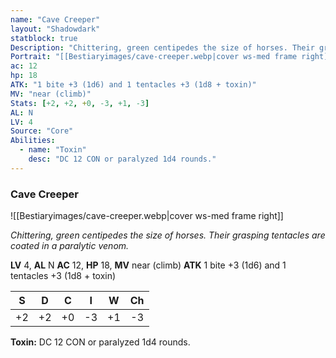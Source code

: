 ```yaml
---
name: "Cave Creeper"
layout: "Shadowdark"
statblock: true
Description: "Chittering, green centipedes the size of horses. Their grasping tentacles are coated in a paralytic venom."
Portrait: "[[Bestiaryimages/cave-creeper.webp|cover ws-med frame right]]"
ac: 12
hp: 18
ATK: "1 bite +3 (1d6) and 1 tentacles +3 (1d8 + toxin)"
MV: "near (climb)"
Stats: [+2, +2, +0, -3, +1, -3]
AL: N
LV: 4
Source: "Core"
Abilities:
  - name: "Toxin"
    desc: "DC 12 CON or paralyzed 1d4 rounds."
---
```


### Cave Creeper

![[Bestiaryimages/cave-creeper.webp|cover ws-med frame right]]

_Chittering, green centipedes the size of horses. Their grasping tentacles are coated in a paralytic venom._

**LV** 4, **AL** N
**AC** 12, **HP** 18, **MV** near (climb)
**ATK** 1 bite +3 (1d6) and 1 tentacles +3 (1d8 + toxin)

|  S  |  D  |  C  |  I  |  W  |  Ch  |
|:---:|:---:|:---:|:---:|:---:|:----:|
| +2 | +2 | +0 | -3 | +1 | -3 |

**Toxin:** DC 12 CON or paralyzed 1d4 rounds.

